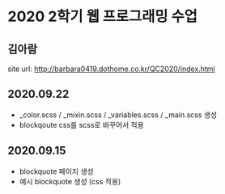 # 2020 2학기 웹 프로그래밍 수업
## 김아람
 site url: http://barbara0419.dothome.co.kr/QC2020/index.html

## 2020.09.22
- _color.scss / _mixin.scss / _variables.scss / _main.scss 생성
- blockqoute css를 scss로 바꾸어서 적용

## 2020.09.15
- blockquote 페이지 생성
- 예시 blockquote 생성 (css 적용)
